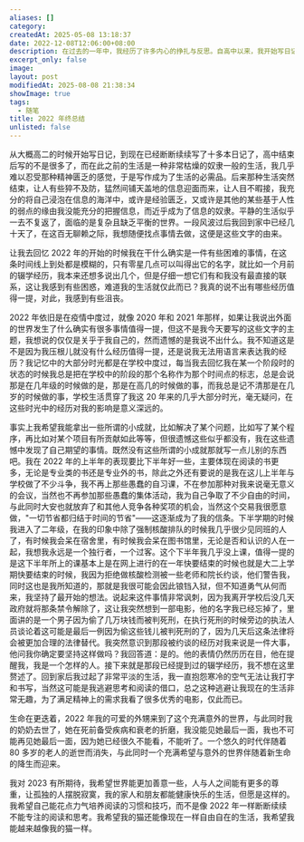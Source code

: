 ```yaml
---
aliases: []
category: 
createdAt: 2025-05-08 13:18:37
date: 2022-12-08T12:06:00+08:00
description: 在过去的一年中，我经历了许多内心的挣扎与反思。自高中以来，我开始写日记，记录生活中的点滴。然而，随着时间的推移，生活的单调让我感到窒息，写作成为了我逃避现实的方式。2022年在疫情的阴影下继续走过，我的生活似乎被外界的复杂所淹没，难以找到值得纪念的经历。尽管如此，我还是在上半年与学校进行了斗争，争取到了宝贵的自由时间，放弃了许多无意义的活动。下半年，我几乎没有上课，成为了一个独自的过客，拒绝了核酸检测的要求，这让我深刻意识到自己的选择与坚持。生命的轮回让我在这一年中失去了亲爱的奶奶，也迎来了可爱的外甥。面对这些变动，我对2023年充满期待，希望世界能更加善良，希望自己能专注于阅读与思考，生活得更加自在。
excerpt_only: false
image: 
layout: post
modifiedAt: 2025-08-08 21:38:34
showImage: true
tags:
  - 随笔
title: 2022 年终总结
unlisted: false
---
```


从大概高二的时候开始写日记，到现在已经断断续续写了十多本日记了，高中结束后写的不是很多了，而在此之前的生活是一种非常枯燥的奴隶一般的生活，我几乎难以忍受那种精神匮乏的感觉，于是写作成为了生活的必需品。后来那种生活突然结束，让人有些猝不及防，猛然间铺天盖地的信息迎面而来，让人目不暇接，我充分的将自己浸泡在信息的海洋中，或许是经验匮乏，又或许是其他的某些基于人性的弱点的缘由我没能充分的把握信息，而近乎成为了信息的奴隶。平静的生活似乎一去不复返了，面临的是复杂且缺乏平衡的世界。一段风波过后我回到家中已经几十天了，在这百无聊赖之际，我想随便找点事情去做，这便是这些文字的由来。

让我去回忆 2022 年的开始的时候我在干什么确实是一件有些困难的事情，在这条时间线上到处都是模糊的，只有零星几点可以叫得出它的名字，就比如一个月前的辍学经历，我本来还想多说出几个，但是仔细一想它们有和我没有最直接的联系，这让我感到有些困惑，难道我的生活就仅此而已？我真的说不出有哪些经历值得一提，对此，我感到有些沮丧。

2022 年依旧是在疫情中度过，就像 2020 年和 2021 年那样，如果让我说出外面的世界发生了什么确实有很多事情值得一提，但这不是我今天要写的这些文字的主题，我想说的仅仅是关乎于我自己的，然而遗憾的是我说不出什么。我不知道这是不是因为我压根儿就没有什么经历值得一提，还是说我无法用语言来表达我的经历？我记忆中的大部分时光都是在学校中度过，每当我去回忆我在某一个阶段时的状态的时候我总是把在学校中的阶段的那个名称作为那个时间点的标志，总是会说那是在几年级的时候做的是，那是在高几的时候做的事，而我总是记不清那是在几岁的时候做的事，学校生活贯穿了我这 20 年来的几乎大部分时光，毫无疑问，在这些时光中的经历对我的影响是意义深远的。

事实上我希望我能拿出一些所谓的小成就，比如解决了某个问题，比如写了某个程序，再比如对某个项目有所贡献如此等等，但很遗憾这些似乎都没有，我在这些遗憾中发现了自己期望的事情。既然没有这些所谓的小成就那就写一点儿别的东西吧。我在 2022 年的上半年的表现要比下半年好一些，主要体现在阅读的书更多，无论是专业类的书还是专业外的书，除此之外还有要说的是我在这儿上半年与学校做了不少斗争，我不再上那些愚蠢的自习课，不在参加那种对我来说毫无意义的会议，当然也不再参加那些愚蠢的集体活动，我为自己争取了不少自由的时间，与此同时大安也就放弃了和其他人竞争各种奖项的机会，当然这个交易我很愿意做，"一切节省都归结于时间的节省"——这逐渐成为了我的信条。下半学期的时候我进入了二年级，在我的印象中除了强制核酸排队的时候我几乎很少见同班的人了，有时候我会呆在宿舍里，有时候我会呆在图书馆里，无论是否和认识的人在一起，我想我永远是一个独行者，一个过客。这个下半年我几乎没上课，值得一提的是这下半年所上的课基本上是在网上进行的在一年快要结束的时候也就是大二上学期快要结束的时候，我因为拒绝做核酸检测被一些老师和院长约谈，他们警告我，同时这也是我所知道的，那就是我很可能会因此锒铛入狱，但不知道勇气从何而来，我坚持了最开始的想法。说起来这件事情非常讽刺，因为我离开学校后没几天政府就将那条禁令解除了，这让我突然想到一部电影，他的名字我已经忘掉了，里面讲的是一个男子因为偷了几万块钱而被判死刑，在执行死刑的时候旁边的执法人员谈论着这可能是最后一例因为偷这些钱儿被判死刑的了，因为几天后这条法律将会被更加合理的法律替代。我突然意识到那段被约谈的经历对我来说是一件大事，他问我你确定要坚持这样做吗？我回答道：是的。他的表情仍然历历在目，他在提醒我，我是一个怎样的人。接下来就是那段已经提到过的辍学经历，我不想在这里赘述了。回到家后我过起了非常平淡的生活，我一直抱怨寒冷的空气无法让我打字和书写，当然这可能是我逃避思考和阅读的借口，总之这种逃避让我现在的生活非常无趣，为了满足精神上的需求我看了很多优秀的电影，仅此而已。

生命在更迭着，2022 年我的可爱的外甥来到了这个充满意外的世界，与此同时我的奶奶去世了，她在死前备受疾病和衰老的折磨，我没能见她最后一面，我也不可能再见她最后一面，因为她已经很久不能看，不能听了。一个悠久的时代伴随着 80 多岁的老人的逝世而消失，与此同时一个充满希望与意外的世界伴随着新生命的降生而迎来。

我对 2023 有所期待，我希望世界能更加善意一些，人与人之间能有更多的尊重，让孤独的人摆脱寂寞，我的家人和朋友都能健康快乐的生活，但愿是这样的。我希望自己能花点力气培养阅读的习惯和技巧，而不是像 2022 年一样断断续续不能专注的阅读和思考。我希望我的猫还能像现在一样自由自在的生活，我希望我能越来越像我的猫一样。
